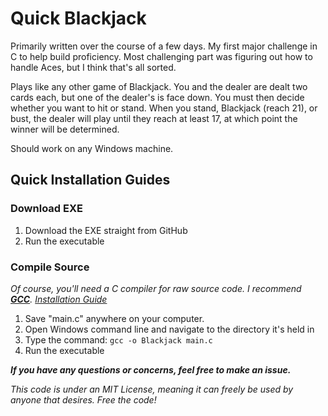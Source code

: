 # Quick Blackjack
Primarily written over the course of a few days. My first major challenge in C to help build proficiency. Most challenging part was figuring out how to handle Aces, but I think that's all sorted.

Plays like any other game of Blackjack. You and the dealer are dealt two cards each, but one of the dealer's is face down. You must then decide whether you want to hit or stand. When you stand, Blackjack (reach 21), or bust, the dealer will play until they reach at least 17, at which point the winner will be determined.

Should work on any Windows machine.

## Quick Installation Guides
### Download EXE
1) Download the EXE straight from GitHub
2) Run the executable

### Compile Source
*Of course, you'll need a C compiler for raw source code. I recommend [**GCC**](https://gcc.gnu.org). [Installation Guide](https://medium.com/@randerson112358/how-to-run-c-program-in-command-prompt-e435186cd162)*
1) Save "main.c" anywhere on your computer.
2) Open Windows command line and navigate to the directory it's held in
3) Type the command: `gcc -o Blackjack main.c`
4) Run the executable



***If you have any questions or concerns, feel free to make an issue.***

*This code is under an MIT License, meaning it can freely be used by anyone that desires. Free the code!*
